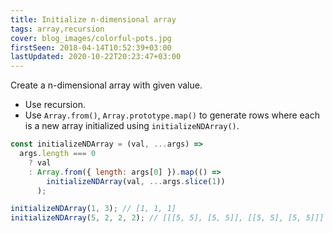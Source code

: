```yaml
---
title: Initialize n-dimensional array
tags: array,recursion
cover: blog_images/colorful-pots.jpg
firstSeen: 2018-04-14T10:52:39+03:00
lastUpdated: 2020-10-22T20:23:47+03:00
---
```


Create a n-dimensional array with given value.

- Use recursion.
- Use `Array.from()`, `Array.prototype.map()` to generate rows where each is a new array initialized using `initializeNDArray()`.

```js
const initializeNDArray = (val, ...args) =>
  args.length === 0
    ? val
    : Array.from({ length: args[0] }).map(() =>
        initializeNDArray(val, ...args.slice(1))
      );
```

```js
initializeNDArray(1, 3); // [1, 1, 1]
initializeNDArray(5, 2, 2, 2); // [[[5, 5], [5, 5]], [[5, 5], [5, 5]]]
```
